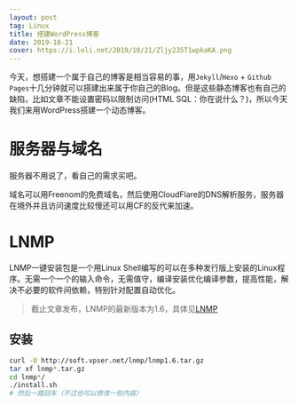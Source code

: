 ```yaml
---
layout: post
tag: Linux
title: 搭建WordPress博客
date: 2019-10-21
cover: https://i.loli.net/2019/10/21/Zljy235T1wpkaKA.png
---
```


今天，想搭建一个属于自己的博客是相当容易的事，用`Jekyll`/`Hexo` + `Github Pages`十几分钟就可以搭建出来属于你自己的Blog。但是这些静态博客也有自己的缺陷，比如文章不能设置密码以限制访问(HTML SQL：你在说什么？)，所以今天我们来用WordPress搭建一个动态博客。

# 服务器与域名

服务器不用说了，看自己的需求买吧。

域名可以用Freenom的免费域名，然后使用CloudFlare的DNS解析服务，服务器在境外并且访问速度比较慢还可以用CF的反代来加速。

# LNMP

LNMP一键安装包是一个用Linux Shell编写的可以在多种发行版上安装的Linux程序。无需一个一个的输入命令，无需值守，编译安装优化编译参数，提高性能，解决不必要的软件间依赖，特别针对配置自动优化。

> 截止文章发布，LNMP的最新版本为1.6，具体见[LNMP](https://lnmp.org)

## 安装

``` bash
curl -O http://soft.vpser.net/lnmp/lnmp1.6.tar.gz
tar xf lnmp*.tar.gz
cd lnmp*/
./install.sh
# 然后一路回车（不过也可以修改一些内容）
